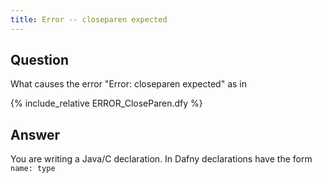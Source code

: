 ```yaml
---
title: Error -- closeparen expected
---
```


## Question

What causes the error "Error: closeparen expected" as in

{% include_relative ERROR_CloseParen.dfy %}

## Answer

You are writing a Java/C declaration. In Dafny declarations have the form `name: type`
